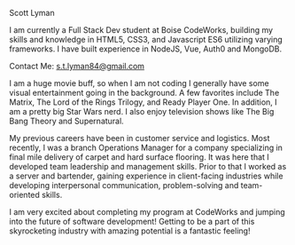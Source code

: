 Scott Lyman

I am currently a Full Stack Dev student at Boise CodeWorks, building my skills and knowledge in HTML5, CSS3, and Javascript ES6 utilizing varying frameworks.  I have built experience in NodeJS, Vue, Auth0 and MongoDB.

Contact Me: s.t.lyman84@gmail.com

I am a huge movie buff, so when I am not coding I generally have some visual entertainment going in the background.  A few favorites include The Matrix, The Lord of the Rings Trilogy, and Ready Player One. In addition, I am a pretty big Star Wars nerd. I also enjoy television shows like The Big Bang Theory and Supernatural.

My previous careers have been in customer service and logistics.  Most recently, I was a branch Operations Manager for a company specializing in final mile delivery of carpet and hard surface flooring.  It was here that I developed team leadership and management skills.  Prior to that I worked as a server and bartender, gaining experience in client-facing industries while developing interpersonal communication, problem-solving and team-oriented skills.  

I am very excited about completing my program at CodeWorks and jumping into the future of software development!  Getting to be a part of this skyrocketing industry with amazing potential is a fantastic feeling!

